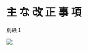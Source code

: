# 主 な 改 正 事 項

別紙１

![](https://www.nta.go.jp/tmp/7261b12c-ea25-4db9-9042-13e705e7c9d6/images/bc8d92f7edc88466875271ae8ee1559d71d38eeceb838ca835369b1af1d01837.jpg)